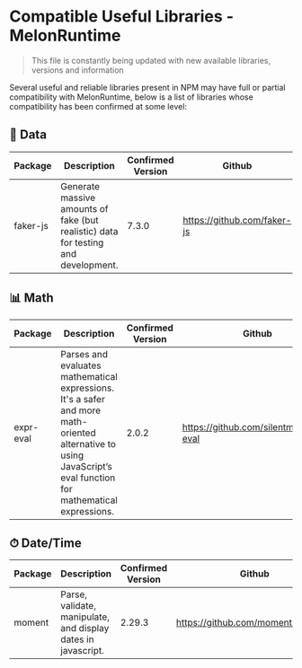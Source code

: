 # Compatible Useful Libraries - MelonRuntime

> This file is constantly being updated with new available libraries, versions and information

Several useful and reliable libraries present in NPM may have full or partial compatibility with MelonRuntime, below is a list of 
libraries whose compatibility has been confirmed at some level:

## 📄 Data

| Package | Description | Confirmed Version | Github |
| ------- | ----------- | ----------------- | ------ |
| faker-js | Generate massive amounts of fake (but realistic) data for testing and development. | 7.3.0 | https://github.com/faker-js | High |

## 📊 Math

| Package | Description | Confirmed Version | Github |
| ------- | ----------- | ----------------- | ------ |
| expr-eval | Parses and evaluates mathematical expressions. It's a safer and more math-oriented alternative to using JavaScript’s eval function for mathematical expressions. | 2.0.2 | https://github.com/silentmatt/expr-eval |

## ⏱ Date/Time

| Package | Description | Confirmed Version | Github |
| ------- | ----------- | ----------------- | ------ |
| moment | Parse, validate, manipulate, and display dates in javascript. | 2.29.3 | https://github.com/moment/moment/ |
